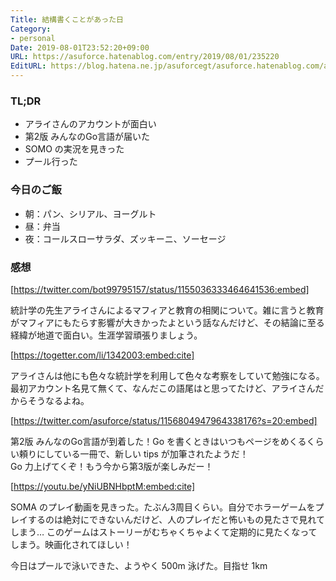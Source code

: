 ```yaml
---
Title: 結構書くことがあった日
Category:
- personal
Date: 2019-08-01T23:52:20+09:00
URL: https://asuforce.hatenablog.com/entry/2019/08/01/235220
EditURL: https://blog.hatena.ne.jp/asuforcegt/asuforce.hatenablog.com/atom/entry/26006613383781179
---
```


### TL;DR

- アライさんのアカウントが面白い
- 第2版 みんなのGo言語が届いた
- SOMO の実況を見きった
- プール行った

### 今日のご飯

- 朝：パン、シリアル、ヨーグルト
- 昼：弁当
- 夜：コールスローサラダ、ズッキーニ、ソーセージ

### 感想


[https://twitter.com/bot99795157/status/1155036333464641536:embed]


統計学の先生アライさんによるマフィアと教育の相関について。雑に言うと教育がマフィアにもたらす影響が大きかったよという話なんだけど、その結論に至る経緯が地道で面白い。生涯学習頑張りましょう。


[https://togetter.com/li/1342003:embed:cite]


アライさんは他にも色々な統計学を利用して色々な考察をしていて勉強になる。
最初アカウント名見て無くて、なんだこの語尾はと思ってたけど、アライさんだからそうなるよね。


[https://twitter.com/asuforce/status/1156804947964338176?s=20:embed]

第2版 みんなのGo言語が到着した！Go を書くときはいつもページをめくるくらい頼りにしている一冊で、新しい tips が加筆されたようだ！  
Go 力上げてくぞ！もう今から第3版が楽しみだー！


[https://youtu.be/yNiUBNHbptM:embed:cite]



SOMA のプレイ動画を見きった。たぶん3周目くらい。自分でホラーゲームをプレイするのは絶対にできないんだけど、人のプレイだと怖いもの見たさで見れてしまう… このゲームはストーリーがむちゃくちゃよくて定期的に見たくなってしまう。映画化されてほしい！

今日はプールで泳いできた、ようやく 500m 泳げた。目指せ 1km
